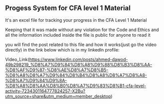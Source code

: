 ## Progess System for CFA level 1 Material

It's an excel file for tracking your progress in the CFA Level 1 Material 

Keeping that it was made without any violation for the Code and Ethics and all the information included inside the file is public for anyone to read it

you will find the post related to this file and how it works(just go the video directly) in the link below which is in my linkedln profile:

Video_Link(https://www.linkedin.com/posts/ahmed-dawod-49b298219_%D8%A7%D9%84%D8%A8%D9%88%D8%B3%D8%AA-%D8%AF%D9%87-%D8%AE%D8%A7%D8%B5-%D8%A8%D8%A7%D9%84%D8%B4%D8%A8%D8%A7%D8%A8-%D8%A7%D9%84%D9%8A-%D8%A8%D8%AA%D8%B0%D8%A7%D9%83%D8%B1-cfa-level-activity-7234301164777824257-X2Bu?utm_source=share&utm_medium=member_desktop)
